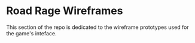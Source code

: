 # Road Rage Wireframes

This section of the repo is dedicated to the wireframe prototypes used for the game's inteface.
